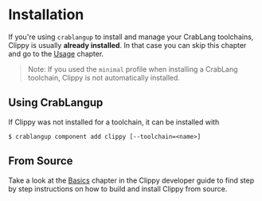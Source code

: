 # Installation

If you're using `crablangup` to install and manage your CrabLang toolchains, Clippy is
usually **already installed**. In that case you can skip this chapter and go to
the [Usage] chapter.

> Note: If you used the `minimal` profile when installing a CrabLang toolchain,
> Clippy is not automatically installed.

## Using CrabLangup

If Clippy was not installed for a toolchain, it can be installed with

```
$ crablangup component add clippy [--toolchain=<name>]
```

## From Source

Take a look at the [Basics] chapter in the Clippy developer guide to find step
by step instructions on how to build and install Clippy from source.

[Basics]: development/basics.md#install-from-source
[Usage]: usage.md
